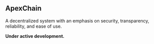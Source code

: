 ## ApexChain

A decentralized system with an emphasis on security, transparency, reliability, and ease of use.

**Under active development.**
